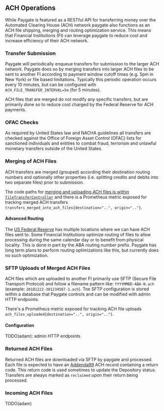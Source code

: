 ## ACH Operations

While Paygate is featured as a RESTful API for transferring money over the Automated Clearing House (ACH) network paygate also functions as an ACH file shipping, merging and routing optimization service. This means that Financial Institutions (FI) can leverage paygate to reduce cost and increase efficiency of their ACH network.

### Transfer Submission

Paygate will periodically enqueue transfers for submission to the larger ACH network. Paygate does so by merging transfers into larger ACH files to be sent to another FI according to payment window cutoff times (e.g. 5pm in New York) or file based limitations. Typically this periodic operation occurs every 10 minutes, but can be configured with `ACH_FILE_TRANSFER_INTERVAL=5m` (for 5 minutes).

ACH files that are merged do not modify any specific transfers, but are primarily done so to reduce cost charged by the Federal Reserve for ACH payments.

### OFAC Checks

As required by United States law and NACHA guidelines all transfers are checked against the Office of Foreign Asset Control (OFAC) lists for sanctioned individuals and entities to combat fraud, terrorism and unlawful monetary transfers outside of the United States.

### Merging of ACH Files

ACH transfers are merged (grouped) according their destination routing numbers and optionally other properties (i.e. splitting credits and debits into two separate files) prior to submission.

The code paths for [merging and uploading ACH files is within `fileTransferController`](../file_transfer_async.go) and there is a Prometheus metric exposed for tracking merged ACH transfers `transfers_merged_into_ach_files{destination="..", origin=".."}`.

#### Advanced Routing

The [US Federal Reserve](https://en.wikipedia.org/wiki/Federal_Reserve_Bank) has multiple locations where we can have ACH files sent to. Some Financial Institutions optimize routing of files to allow processing during the same calendar day or to benefit from physical locality. This is done in part by the ABA routing number prefix. Paygate has long term plans to perform routing optimizations like this, but currently does no such optimization.

### SFTP Uploads of Merged ACH Files

ACH files which are uploaded to another FI primarily use SFTP (Secure File Transport Protocol) and follow a filename pattern like: `YYYYMMDD-ABA-N.ach` (example: `20181222-301234567-1.ach`). Tne SFTP configuration is stored within a database that Paygate controls and can be modified with admin HTTP endpoints.

There's a Prometheus metric exposed for tracking ACH file uploads `ach_files_uploaded{destination="..", origin=".."}`.

#### Configuration

TODO(adam): admin HTTP endpoints

### Returned ACH Files

Returned ACH files are downloaded via SFTP by paygate and processed. Each file is expected to have an [Addenda99](https://godoc.org/github.com/moov-io/ach#Addenda99) ACH record containing a return code. This return code is used sometimes to update the Depository status. Transfers are always marked as `reclaimed` upon their return being processed.

### Incoming ACH Files

TODO(adam)
